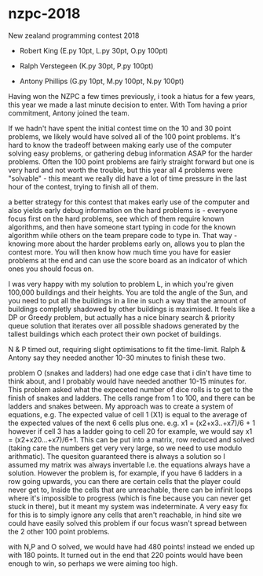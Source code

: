 # nzpc-2018
New zealand programming contest 2018

- Robert King (E.py 10pt, L.py 30pt, O.py 100pt)

- Ralph Verstegeen (K.py 30pt, P.py 100pt)

- Antony Phillips (G.py 10pt, M.py 100pt, N.py 100pt)

Having won the NZPC a few times previously, i took a hiatus for a few years, this year we made a last minute decision to enter. With Tom having a prior commitment, Antony joined the team.

If we hadn't have spent the initial contest time on the 10 and 30 point problems, we likely would have solved all of the 100 point problems. It's hard to know the tradeoff between making early use of the computer solving easy problems, or gathering debug information ASAP for the harder problems. Often the 100 point problems are fairly straight forward but one is very hard and not worth the trouble, but this year all 4 problems were "solvable" - this meant we really did have a lot of time pressure in the last hour of the contest, trying to finish all of them.

a better strategy for this contest that makes early use of the computer and also yields early debug information on the hard problems is - everyone focus first on the hard problems, see which of them require known algorithms,
and then have someone start typing in code for the known algorithm while others on the team prepare code to type in. That way - knowing more about the harder problems early on, allows you to plan the contest more. You will then know how much time you have for easier problems at the end and can use the score board as an indicator of which ones you should focus on.

I was very happy with my solution to problem L, in which you're given 100,000 buildings and their heights. You are told the angle of the Sun, and you need to put all the buildings in a line in such a way that the amount of buildings completly shadowed by other buildings is maximised. It feels like a DP or Greedy problem, but actually has a nice binary search & priority queue solution that iterates over all possible shadows generated by the tallest buildings which each protect their own pocket of buildings.

N & P timed out, requiring slight optimisations to fit the time-limit. Ralph & Antony say they needed another 10-30 minutes to finish these two.

problem O (snakes and ladders) had one edge case that i din't have time to think about, and I probably would have needed another 10-15 minutes for. This problem asked what the expeceted number of dice rolls is to get to the finish of snakes and ladders. The cells range from 1 to 100, and there can be ladders and snakes between. My approach was to create a system of equations, e.g. The expected value of cell 1 (X1) is equal to the average of the expected values of the next 6 cells plus one.
e.g. x1 = (x2+x3..+x7)/6 + 1
however if cell 3 has a ladder going to cell 20 for example, we would say x1 = (x2+x20...+x7)/6+1.
This can be put into a matrix, row reduced and solved (taking care the numbers get very very large, so we need to use modulo arithmatic). The quesiton guaranteed there is always a solution so I assumed my matrix was always invertable I.e. the equations always have a solution. However the problem is, for example, if you have 6 ladders in a row going upwards, you can there are certain cells that the player could never get to, Inside the cells that are unreachable, there can be infinit loops where it's impossible to progress (which is fine because you can never get stuck in there), but it meant my system was indeterminate. A very easy fix for this is to simply ignore any cells that aren't reachable, in hind site we could have easily solved this problem if our focus wasn't spread between the 2 other 100 point problems. 

with N,P and O solved, we would have had 480 points! instead we ended up with 180 points. It turned out in the end that 220 points would have been enough to win, so perhaps we were aiming too high.
